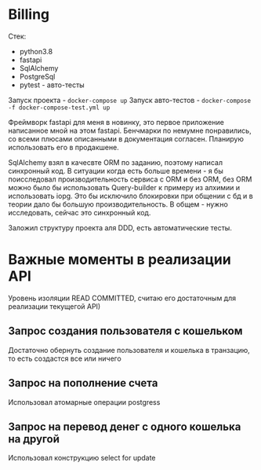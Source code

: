 # Billing

Стек:
* python3.8
* fastapi
* SqlAlchemy
* PostgreSql
* pytest - авто-тесты

Запуск проекта - `docker-compose up`
Запуск авто-тестов - `docker-compose -f docker-compose-test.yml up`


Фреймворк fastapi для меня в новинку, это первое приложение написанное мной на этом fastapi. 
Бенчмарки по немумне понравились, со всеми плюсами описанными в документация согласен. Планирую использовать его в продакшене.

SqlAlchemy взял в качесвте ORM по заданию, поэтому написал синхронный код. В ситуации когда есть больше времени - я бы 
поисследовал производительность сервиса с ORM и без ORM, без ORM можно было бы использовать Query-builder к примеру 
из алхимии и использовать iopg. Это бы исключило блокировки при общении с бд и в теории дало бы большую производительность. 
В общем - нужно исследовать, сейчас это синхронный код.

Заложил структуру проекта аля DDD, есть автоматические тесты.

# Важные моменты в реализации API
Уровень изоляции READ COMMITTED, считаю его достаточным для реализации текущегой API)

## Запрос создания пользователя с кошельком
Достаточно обернуть создание пользователя и кошелька в транзацию, то есть создастся все или ничего

## Запрос на пополнение счета
Использовал атомарные операции postgress

## Запрос на перевод денег с одного кошелька на другой
Использовал конструкцию select for update
